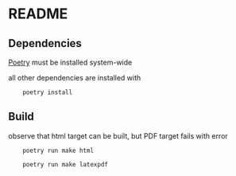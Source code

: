 # README

## Dependencies

[Poetry](https://python-poetry.org) must be installed system-wide

all other dependencies are installed with

        poetry install

## Build

observe that html target can be built, but PDF target fails with error

        poetry run make html

        poetry run make latexpdf

